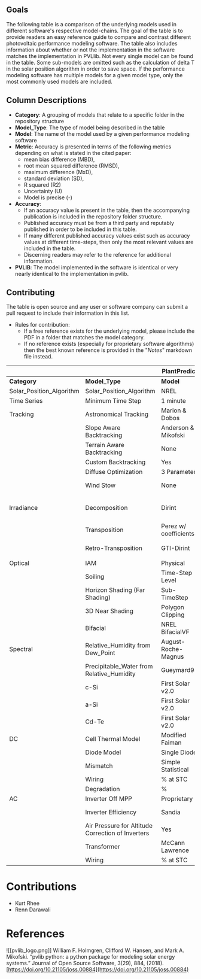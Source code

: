 

## Goals
The following table is a comparison of the underlying models used in different software's respective model-chains.  The goal of the table is to provide readers an easy reference guide to compare and contrast different photovoltaic performance modeling software.  The table also includes information about whether or not the implementation in the software matches the implementation in PVLlib.  Not every single model can be found in the table.  Some sub-models are omitted such as the calculation of delta T in the solar position algorithm in order to save space. If the performance modeling software has multiple models for a given model type, only the most commonly used models are included.

## Column Descriptions
- **Category**:  A grouping of models that relate to a specific folder in the repository structure
- **Model_Type**:  The type of model being described in the table
- **Model**:  The name of the model used by a given performance modeling software
- **Metric**:  Accuracy is presented in terms of the following metrics depending on what is stated in the cited paper:
	- mean bias difference (MBD),
	- root mean squared difference (RMSD),
	- maximum difference (MxD),
	- standard deviation (SD),
	- R squared (R2)
	- Uncertainty (U)
	- Model is precise (-)
- **Accuracy**:  
	- If an accuracy value is present in the table, then the accompanying publication is included in the repository folder structure.  
	- Published accuracy must be from a third party and reputably published in order to be included in this table.  
	- If many different published accuracy values exist such as accuracy values at different time-steps, then only the most relevant values are included in the table.
	- Discerning readers may refer to the reference for additional information.
- **PVLIB**:  The model implemented in the software is identical or very nearly identical to the implementation in pvlib.

## Contributing
The table is open source and any user or software company can submit a pull request to include their information in this list.  

- Rules for contribution:
	- If a free reference exists for the underlying model, please include the PDF in a folder that matches the model category.
	- If no reference exists (especially for proprietary software algorithms) then the best known reference is provided in the "_Notes_" markdown file instead.   




|  |  | **PlantPredict** |  |  |  | **PVSyst** |  |  |  |
| ---- | ---- | ---- | ---- | ---- | ---- | ---- | ---- | ---- | ---- |
| **Category** | **Model_Type** | **Model** | **Metric** | **Accuracy** | **PVLIB** | **Model** | **Metric** | **Accuracy** | **PVLIB** |
| Solar_Position_Algorithm | Solar_Position_Algorithm | NREL | U | 0.0003&deg; | &#9745; | Proprietary | U | 0.08&deg; |  |
| Time Series | Minimum Time Step | 1 minute | MxD | ~< 0.4% |  | 1 hour | MxD | ~< 1.8% |  |
| Tracking | Astronomical Tracking | Marion & Dobos | - | - | &#9745; | Proprietary | - | - |  |
|  | Slope Aware Backtracking | Anderson & Mikofski | - | - | &#9745; | Proprietary | - | - |  |
|  | Terrain Aware Backtracking | None |  |  |  | None |  |  |  |
|  | Custom Backtracking | Yes | - | - |  | No | - | - |  |
|  | Diffuse Optimization | 3 Parameter |  |  |  | 1 Parameter |  |  |  |
|  | Wind Stow | None |  |  |  | Fixed Threshold |  |  |  |
| Irradiance | Decomposition | Dirint | MBD<br>RMSD | -3 W/m<sup>2</sup><br>74 W/m<sup>2</sup> | &#9745; | Erbs | MBD<br>RMSD | -17 W/m<sup>2</sup><br>88 W/m<sup>2</sup> | &#9745; |
|  | Transposition | Perez w/ coefficients | MBD<br>RMSD | -1%<br>8% | &#9745; | Perez w/out coefficients | MBD<br>RMSD | -1%<br>8% | &#9745; |
|  | Retro-Transposition | GTI-Dirint | MBD<br>RMSD | 0.0 W/m<sup>2</sup><br>6.4 W/m<sup>2</sup> | &#9745; | Reverse Hay | MBD<br>RMSD | Unknown<br>Unknown |  |
| Optical | IAM | Physical |  |  | &#9745; | Fresnel |  |  |  |
|  | Soiling | Time-Step Level |  |  |  | Monthly |  |  |  |
|  | Horizon Shading (Far Shading) | Sub-TimeStep |  |  |  | 1 hour |  |  |  |
|  | 3D Near Shading | Polygon Clipping | - | - |  | Polygon Clipping | - | - |  |
|  | Bifacial | NREL BifacialVF |  |  | &#9745; | Proprietary |  |  |  |
| Spectral | Relative_Humidity from Dew_Point | August-Roche-Magnus |  |  |  | None |  | N/A |  |
|  | Precipitable_Water from Relative_Humidity | Gueymard94 |  |  | &#9745; | Gueymard94 |  |  | &#9745; |
|  | c-Si | First Solar v2.0 |  |  | &#9745; | Crest |  |  |  |
|  | a-Si | First Solar v2.0 |  |  | &#9745; | Sandia |  |  | &#9745; |
|  | Cd-Te | First Solar v2.0 |  |  | &#9745; | First Solar v2.0 |  |  | &#9745; |
| DC | Cell Thermal Model | Modified Faiman |  |  |  | Modified Faiman |  |  |  |
|  | Diode Model | Single Diode |  |  |  | Single Diode |  |  |  |
|  | Mismatch | Simple Statistical |  |  |  | Detailed |  |  |  |
|  | Wiring | % at STC |  |  |  | Ohmic |  |  |  |
|  | Degradation | % |  |  |  | % |  |  |  |
| AC | Inverter Off MPP | Proprietary |  |  |  | Proprietary |  |  |  |
|  | Inverter Efficiency | Sandia |  |  | &#9745; | Quadratic Interpolation |  |  |  |
|  | Air Pressure for Altitude Correction of Inverters | Yes |  |  |  | No |  |  | &#9744; |
|  | Transformer | McCann Lawrence |  |  |  | Proprietary |  |  |  |
|  | Wiring | % at STC |  |  |  | Ohmic |  |  |  |

# Contributions
- Kurt Rhee
- Renn Darawali

# References

![[pvlib_logo.png]]
William F. Holmgren, Clifford W. Hansen, and Mark A. Mikofski. “pvlib python: a python package for modeling solar energy systems.” Journal of Open Source Software, 3(29), 884, (2018). [https://doi.org/10.21105/joss.00884](https://doi.org/10.21105/joss.00884)